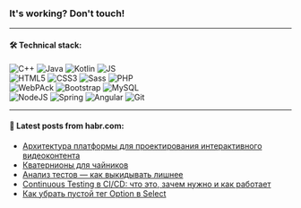 ### It's working? Don't touch!

---

#### 🛠️ Technical stack:

![C++](https://img.shields.io/badge/C++-informational?logo=c%2B%2B&style=flat&logoColor=white&color=9C033A)
![Java](https://img.shields.io/badge/Java-informational?logo=java&style=flat&logoColor=white&color=007396)
![Kotlin](https://img.shields.io/badge/Kotlin-informational?logo=Kotlin&style=flat&logoColor=white&color=0095D5)
![JS](https://img.shields.io/badge/JS-informational?logo=javaScript&style=flat&logoColor=black&color=F7Df1E) <br>
![HTML5](https://img.shields.io/badge/HTML5-informational?logo=html5&style=flat&logoColor=white&color=E34F26)
![CSS3](https://img.shields.io/badge/CSS3-informational?logo=css3&style=flat&logoColor=white&color=157286)
![Sass](https://img.shields.io/badge/Saas-informational?logo=sass&style=flat&logoColor=white&color=hotpink)
![PHP](https://img.shields.io/badge/PHP-informational?logo=php&style=flat&logoColor=white&color=777BB4) <br>
![WebPAck](https://img.shields.io/badge/WebPack-informational?logo=webPack&style=flat&logoColor=white&color=FF6F00)
![Bootstrap](https://img.shields.io/badge/Bootstrap-informational?logo=Bootstrap&style=flat&logoColor=white&color=7952B3)
![MySQL](https://img.shields.io/badge/MySQL-informational?logo=MySQL&style=flat&logoColor=white&color=00f) <br>
![NodeJS](https://img.shields.io/badge/NodeJS-informational?logo=node.js&style=flat&logoColor=white&color=43853D)
![Spring](https://img.shields.io/badge/Spring-informational?logo=Spring&style=flat&logoColor=white&color=0A9EDC)
![Angular](https://img.shields.io/badge/Vue-informational?logo=vue.js&style=flat&logoColor=white&color=red)
![Git](https://img.shields.io/badge/Git-informational?logo=git&style=flat&logoColor=white&color=darkorange)

___

#### 💬 Latest posts from habr.com:

<!-- BLOG-POST-LIST:START -->
- [Архитектура платформы для проектирования интерактивного видеоконтента](https://habr.com/ru/post/670472/?utm_source=habrahabr&utm_medium=rss&utm_campaign=670472)
- [Кватернионы для чайников](https://habr.com/ru/post/670438/?utm_source=habrahabr&utm_medium=rss&utm_campaign=670438)
- [Анализ тестов — как выкидывать лишнее](https://habr.com/ru/post/670428/?utm_source=habrahabr&utm_medium=rss&utm_campaign=670428)
- [Continuous Testing в CI/CD: что это, зачем нужно и как работает](https://habr.com/ru/post/670422/?utm_source=habrahabr&utm_medium=rss&utm_campaign=670422)
- [Как убрать пустой тег Option в Select](https://habr.com/ru/post/670390/?utm_source=habrahabr&utm_medium=rss&utm_campaign=670390)
<!-- BLOG-POST-LIST:END -->
